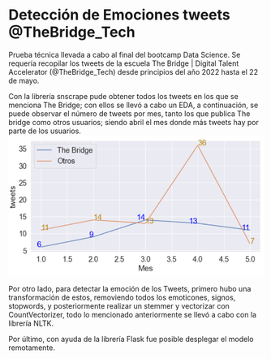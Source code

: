 # Detección de Emociones tweets @TheBridge_Tech

Prueba técnica llevada a cabo al final del bootcamp Data Science. Se requería recopilar los tweets de la escuela The Bridge | Digital Talent Accelerator (@TheBridge_Tech) desde principios del año 2022 hasta el 22 de mayo.

Con la librería snscrape pude obtener todos los tweets en los que se menciona The Bridge; con ellos se llevó a cabo un EDA, a continuación, se puede observar el número de tweets por mes, tanto los que publica The bridge como otros usuarios; siendo abril el mes donde más tweets hay por parte de los usuarios.
![](images/tweets.png)

Por otro lado, para detectar la emoción de los Tweets, primero hubo una transformación de estos, removiendo todos los emoticones, signos, stopwords, y posteriormente realizar un stemmer y vectorizar con CountVectorizer, todo lo mencionado anteriormente se llevó a cabo con la librería NLTK.

Por último, con ayuda de la librería Flask fue posible desplegar el modelo remotamente.
